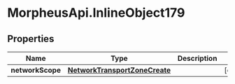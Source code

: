 # MorpheusApi.InlineObject179

## Properties

Name | Type | Description | Notes
------------ | ------------- | ------------- | -------------
**networkScope** | [**NetworkTransportZoneCreate**](NetworkTransportZoneCreate.md) |  | [optional] 


